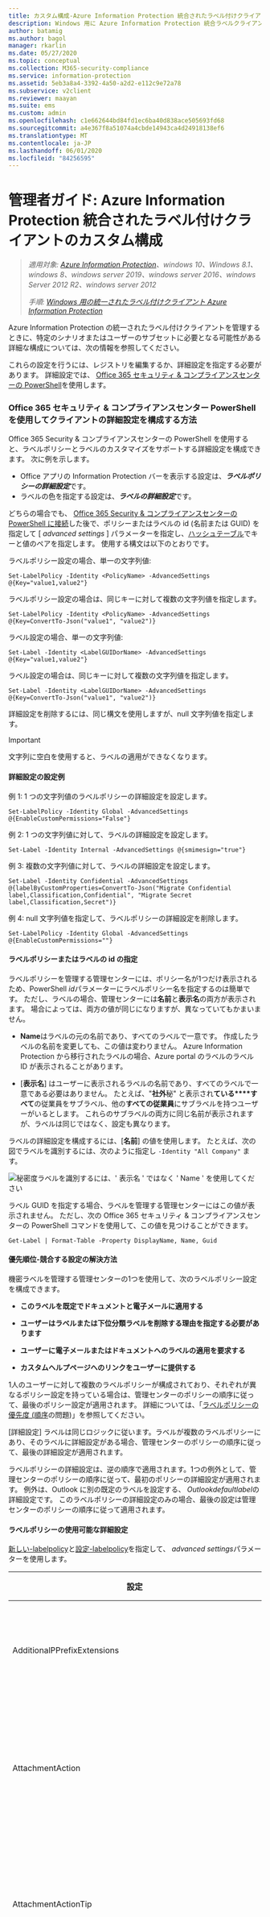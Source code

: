 ```yaml
---
title: カスタム構成-Azure Information Protection 統合されたラベル付けクライアント
description: Windows 用に Azure Information Protection 統合ラベルクライアントをカスタマイズする方法について説明します。
author: batamig
ms.author: bagol
manager: rkarlin
ms.date: 05/27/2020
ms.topic: conceptual
ms.collection: M365-security-compliance
ms.service: information-protection
ms.assetid: 5eb3a8a4-3392-4a50-a2d2-e112c9e72a78
ms.subservice: v2client
ms.reviewer: maayan
ms.suite: ems
ms.custom: admin
ms.openlocfilehash: c1e662644bd84fd1ec6ba40d838ace505693fd68
ms.sourcegitcommit: a4e367f8a51074a4cbde14943ca4d24918138ef6
ms.translationtype: MT
ms.contentlocale: ja-JP
ms.lasthandoff: 06/01/2020
ms.locfileid: "84256595"
---
```

# <a name="admin-guide-custom-configurations-for-the-azure-information-protection-unified-labeling-client"></a>管理者ガイド: Azure Information Protection 統合されたラベル付けクライアントのカスタム構成

>*適用対象: [Azure Information Protection](https://azure.microsoft.com/pricing/details/information-protection)、windows 10、Windows 8.1、windows 8、windows server 2019、windows server 2016、windows Server 2012 R2、windows server 2012*
>
> *手順: [Windows 用の統一されたラベル付けクライアント Azure Information Protection](../faqs.md#whats-the-difference-between-the-azure-information-protection-client-and-the-azure-information-protection-unified-labeling-client)*

Azure Information Protection の統一されたラベル付けクライアントを管理するときに、特定のシナリオまたはユーザーのサブセットに必要となる可能性がある詳細な構成については、次の情報を参照してください。

これらの設定を行うには、レジストリを編集するか、詳細設定を指定する必要があります。 詳細設定では、 [Office 365 セキュリティ & コンプライアンスセンターの PowerShell](https://docs.microsoft.com/powershell/exchange/office-365-scc/office-365-scc-powershell?view=exchange-ps)を使用します。

### <a name="how-to-configure-advanced-settings-for-the-client-by-using-office-365-security--compliance-center-powershell"></a>Office 365 セキュリティ & コンプライアンスセンター PowerShell を使用してクライアントの詳細設定を構成する方法

Office 365 Security & コンプライアンスセンターの PowerShell を使用すると、ラベルポリシーとラベルのカスタマイズをサポートする詳細設定を構成できます。 次に例を示します。

- Office アプリの Information Protection バーを表示する設定は、***ラベルポリシーの詳細設定***です。
- ラベルの色を指定する設定は、***ラベルの詳細設定***です。

どちらの場合でも、 [Office 365 Security & コンプライアンスセンターの PowerShell に接続](https://docs.microsoft.com/powershell/exchange/office-365-scc/connect-to-scc-powershell/connect-to-scc-powershell?view=exchange-ps)した後で、ポリシーまたはラベルの id (名前または GUID) を指定して [ *advanced settings* ] パラメーターを指定し、[ハッシュテーブル](https://docs.microsoft.com/powershell/module/microsoft.powershell.core/about/about_hash_tables)でキーと値のペアを指定します。 使用する構文は以下のとおりです。

ラベルポリシー設定の場合、単一の文字列値:

    Set-LabelPolicy -Identity <PolicyName> -AdvancedSettings @{Key="value1,value2"}

ラベルポリシー設定の場合は、同じキーに対して複数の文字列値を指定します。

    Set-LabelPolicy -Identity <PolicyName> -AdvancedSettings @{Key=ConvertTo-Json("value1", "value2")}

ラベル設定の場合、単一の文字列値:

    Set-Label -Identity <LabelGUIDorName> -AdvancedSettings @{Key="value1,value2"}

ラベル設定の場合は、同じキーに対して複数の文字列値を指定します。

    Set-Label -Identity <LabelGUIDorName> -AdvancedSettings @{Key=ConvertTo-Json("value1", "value2")}

詳細設定を削除するには、同じ構文を使用しますが、null 文字列値を指定します。

> [!IMPORTANT]
> 文字列に空白を使用すると、ラベルの適用ができなくなります。 

#### <a name="examples-for-setting-advanced-settings"></a>詳細設定の設定例

例 1: 1 つの文字列値のラベルポリシーの詳細設定を設定します。

    Set-LabelPolicy -Identity Global -AdvancedSettings @{EnableCustomPermissions="False"}

例 2: 1 つの文字列値に対して、ラベルの詳細設定を設定します。

    Set-Label -Identity Internal -AdvancedSettings @{smimesign="true"}

例 3: 複数の文字列値に対して、ラベルの詳細設定を設定します。

    Set-Label -Identity Confidential -AdvancedSettings @{labelByCustomProperties=ConvertTo-Json("Migrate Confidential label,Classification,Confidential", "Migrate Secret label,Classification,Secret")}

例 4: null 文字列値を指定して、ラベルポリシーの詳細設定を削除します。

    Set-LabelPolicy -Identity Global -AdvancedSettings @{EnableCustomPermissions=""}

#### <a name="specifying-the-identity-for-the-label-policy-or-label"></a>ラベルポリシーまたはラベルの id の指定

ラベルポリシーを管理する管理センターには、ポリシー名が1つだけ表示されるため、PowerShell *id*パラメーターにラベルポリシー名を指定するのは簡単です。 ただし、ラベルの場合、管理センターには**名前**と**表示名**の両方が表示されます。 場合によっては、両方の値が同じになりますが、異なっていてもかまいません。

- **Name**はラベルの元の名前であり、すべてのラベルで一意です。 作成したラベルの名前を変更しても、この値は変わりません。 Azure Information Protection から移行されたラベルの場合、Azure portal のラベルのラベル ID が表示されることがあります。

- [**表示名**] はユーザーに表示されるラベルの名前であり、すべてのラベルで一意である必要はありません。 たとえば、"**社外**秘" と表示され**ている****すべて**の従業員をサブラベル、他の**すべての従業員**にサブラベルを持つユーザーがいるとします。 これらのサブラベルの両方に同じ名前が表示されますが、ラベルは同じではなく、設定も異なります。

ラベルの詳細設定を構成するには、[**名前**] の値を使用します。 たとえば、次の図でラベルを識別するには、次のように指定し `-Identity "All Company"` ます。

![秘密度ラベルを識別するには、' 表示名 ' ではなく ' Name ' を使用してください](../media/labelname_scc.png)

ラベル GUID を指定する場合、ラベルを管理する管理センターにはこの値が表示されません。 ただし、次の Office 365 セキュリティ & コンプライアンスセンターの PowerShell コマンドを使用して、この値を見つけることができます。

    Get-Label | Format-Table -Property DisplayName, Name, Guid


#### <a name="order-of-precedence---how-conflicting-settings-are-resolved"></a>優先順位-競合する設定の解決方法

機密ラベルを管理する管理センターの1つを使用して、次のラベルポリシー設定を構成できます。

- **このラベルを既定でドキュメントと電子メールに適用する**

- **ユーザーはラベルまたは下位分類ラベルを削除する理由を指定する必要があります**

- **ユーザーに電子メールまたはドキュメントへのラベルの適用を要求する**

- **カスタムヘルプページへのリンクをユーザーに提供する**

1人のユーザーに対して複数のラベルポリシーが構成されており、それぞれが異なるポリシー設定を持っている場合は、管理センターのポリシーの順序に従って、最後のポリシー設定が適用されます。 詳細については、「[ラベルポリシーの優先度 (順序](https://docs.microsoft.com/microsoft-365/compliance/sensitivity-labels#label-policy-priority-order-matters)の問題)」を参照してください。

[詳細設定] ラベルは同じロジックに従います。ラベルが複数のラベルポリシーにあり、そのラベルに詳細設定がある場合、管理センターのポリシーの順序に従って、最後の詳細設定が適用されます。

ラベルポリシーの詳細設定は、逆の順序で適用されます。1つの例外として、管理センターのポリシーの順序に従って、最初のポリシーの詳細設定が適用されます。 例外は、Outlook に別の既定のラベルを設定する、 *Outlookdefaultlabel*の詳細設定です。 このラベルポリシーの詳細設定のみの場合、最後の設定は管理センターのポリシーの順序に従って適用されます。


#### <a name="available-advanced-settings-for-label-policies"></a>ラベルポリシーの使用可能な詳細設定

[新しい-labelpolicy](https://docs.microsoft.com/powershell/module/exchange/policy-and-compliance/new-labelpolicy?view=exchange-ps)と[設定-labelpolicy](https://docs.microsoft.com/powershell/module/exchange/policy-and-compliance/set-labelpolicy?view=exchange-ps)を指定して、 *advanced settings*パラメーターを使用します。

|設定|シナリオと手順|
|----------------|---------------|
|AdditionalPPrefixExtensions|[変更のサポート \<EXT> 。\<EXT>この詳細プロパティを使用して PFILE を P に](#additionalpprefixextensions)
|AttachmentAction|[添付ファイルのある電子メール メッセージの場合、その添付ファイルの最上位の分類と一致するラベルを適用します](#for-email-messages-with-attachments-apply-a-label-that-matches-the-highest-classification-of-those-attachments)
|AttachmentActionTip|[添付ファイルのある電子メール メッセージの場合、その添付ファイルの最上位の分類と一致するラベルを適用します](#for-email-messages-with-attachments-apply-a-label-that-matches-the-highest-classification-of-those-attachments) 
|DisableMandatoryInOutlook|[必須ラベルから Outlook メッセージを除外する](#exempt-outlook-messages-from-mandatory-labeling)
|EnableAudit|[Azure Information Protection analytics への監査データの送信を無効にする](#disable-sending-audit-data-to-azure-information-protection-analytics)|
|EnableContainerSupport|[PST、rar、7zip、および MSG ファイルからの保護の削除を有効にする](#enable-removal-of-protection-from-compressed-files)
|EnableCustomPermissions|[エクスプローラーでカスタムアクセス許可を無効にする](#disable-custom-permissions-in-file-explorer)|
|EnableCustomPermissionsForCustomProtectedFiles|[カスタム アクセス許可で保護されているファイルについて、ファイル エクスプローラーでカスタム アクセス許可を常にユーザーに表示する](#for-files-protected-with-custom-permissions-always-display-custom-permissions-to-users-in-file-explorer) |
|EnableLabelByMailHeader|[Secure Islands からのラベルの移行と、その他のラベル付けのソリューション](#migrate-labels-from-secure-islands-and-other-labeling-solutions)|
|EnableLabelBySharePointProperties|[Secure Islands からのラベルの移行と、その他のラベル付けのソリューション](#migrate-labels-from-secure-islands-and-other-labeling-solutions)
|HideBarByDefault デフォルト)|[Display the Information Protection bar in Office apps\(Office アプリの Information Protection バーを表示する\)](#display-the-information-protection-bar-in-office-apps)|
|LogMatchedContent|[情報の種類の一致を Azure Information Protection analytics に送信する](#send-information-type-matches-to-azure-information-protection-analytics)|
|OutlookBlockTrustedDomains|[Outlook で、送信される電子メールに対する警告、理由の入力、またはブロックのためのポップアップ メッセージを実装する](#implement-pop-up-messages-in-outlook-that-warn-justify-or-block-emails-being-sent)|
|OutlookBlockUntrustedCollaborationLabel|[Outlook で、送信される電子メールに対する警告、理由の入力、またはブロックのためのポップアップ メッセージを実装する](#implement-pop-up-messages-in-outlook-that-warn-justify-or-block-emails-being-sent)|
|OutlookDefaultLabel|[Outlook に別の既定ラベルを設定する](#set-a-different-default-label-for-outlook)|
|Outlookジャスト Ifytrusteddomains|[Outlook で、送信される電子メールに対する警告、理由の入力、またはブロックのためのポップアップ メッセージを実装する](#implement-pop-up-messages-in-outlook-that-warn-justify-or-block-emails-being-sent)|
|OutlookJustifyUntrustedCollaborationLabel|[Outlook で、送信される電子メールに対する警告、理由の入力、またはブロックのためのポップアップ メッセージを実装する](#implement-pop-up-messages-in-outlook-that-warn-justify-or-block-emails-being-sent)|
|OutlookRecommendationEnabled|[Outlook で推奨分類を有効にする](#enable-recommended-classification-in-outlook)|
|OutlookOverrideUnlabeledCollaborationExtensions|[Outlook で、送信される電子メールに対する警告、理由の入力、またはブロックのためのポップアップ メッセージを実装する](#implement-pop-up-messages-in-outlook-that-warn-justify-or-block-emails-being-sent)|
|OutlookUnlabeledCollaborationActionOverrideMailBodyBehavior|[Outlook で、送信される電子メールに対する警告、理由の入力、またはブロックのためのポップアップ メッセージを実装する](#implement-pop-up-messages-in-outlook-that-warn-justify-or-block-emails-being-sent)|
|OutlookWarnTrustedDomains|[Outlook で、送信される電子メールに対する警告、理由の入力、またはブロックのためのポップアップ メッセージを実装する](#implement-pop-up-messages-in-outlook-that-warn-justify-or-block-emails-being-sent)|
|OutlookWarnUntrustedCollaborationLabel|[Outlook で、送信される電子メールに対する警告、理由の入力、またはブロックのためのポップアップ メッセージを実装する](#implement-pop-up-messages-in-outlook-that-warn-justify-or-block-emails-being-sent)|
|PFileSupportedExtensions|[保護するファイルの種類を変更する](#change-which-file-types-to-protect)|
|PostponeMandatoryBeforeSave|[必須のラベル付けを使用するときにドキュメントの "後で" を削除する](#remove-not-now-for-documents-when-you-use-mandatory-labeling)|
|RemoveExternalContentMarkingInApp|[他のラベル付けソリューションからヘッダーとフッターを削除する](#remove-headers-and-footers-from-other-labeling-solutions)|
|ReportAnIssueLink|[ユーザー向けの "問題の報告" を追加する](#add-report-an-issue-for-users)|
|Runauditinformationタイプの検出|[ドキュメント内の検出された機密情報の Azure Information Protection analytics への送信を無効にする](#disable-sending-discovered-sensitive-information-in-documents-to-azure-information-protection-analytics)|
|RunPolicyInBackground|[バックグラウンドでの分類の継続的実行をオンにする](#turn-on-classification-to-run-continuously-in-the-background)
|ScannerConcurrencyLevel|[スキャナーで使用されるスレッドの数を制限する](#limit-the-number-of-threads-used-by-the-scanner)|
|Scantaskattributeattributeskip | [ファイル属性に応じてスキャン中にファイルをスキップまたは無視する](#skip-or-ignore-files-during-scans-depending-on-file-attributes-public-preview)
|UseCopyAndPreserveNTFSOwner | [ラベル付け中に NTFS 所有者を保持する](#preserve-ntfs-owners-during-labeling-public-preview)

"Global" という名前のラベルポリシーに対してラベルポリシー設定が有効であることを確認する PowerShell コマンドの例を次に示します。

    (Get-LabelPolicy -Identity Global).settings

#### <a name="available-advanced-settings-for-labels"></a>ラベルに使用できる詳細設定

[新しいラベル](https://docs.microsoft.com/powershell/module/exchange/policy-and-compliance/new-label?view=exchange-ps)と[セットラベル](https://docs.microsoft.com/powershell/module/exchange/policy-and-compliance/set-label?view=exchange-ps)を使用して、 *advanced settings*パラメーターを使用します。

|設定|シナリオと手順|
|----------------|---------------|
|color|[ラベルの色を指定します](#specify-a-color-for-the-label)|
|customPropertiesByLabel|[ラベルが適用されたときにカスタムプロパティを適用する](#apply-a-custom-property-when-a-label-is-applied)|
|DefaultSubLabelId|[親ラベルに既定のサブラベルを指定する](#specify-a-default-sublabel-for-a-parent-label) 
|labelByCustomProperties|[Secure Islands からのラベルの移行と、その他のラベル付けのソリューション](#migrate-labels-from-secure-islands-and-other-labeling-solutions)|
|SMimeEncrypt|[ラベルを構成して Outlook で S/MIME 保護を適用する](#configure-a-label-to-apply-smime-protection-in-outlook)|
|SMimeSign|[ラベルを構成して Outlook で S/MIME 保護を適用する](#configure-a-label-to-apply-smime-protection-in-outlook)|

"Public" という名前のラベルに対して有効なラベル設定を確認する PowerShell コマンドの例を次に示します。

    (Get-Label -Identity Public).settings

## <a name="display-the-information-protection-bar-in-office-apps"></a>Display the Information Protection bar in Office apps\(Office アプリの Information Protection バーを表示する\)

この構成では、Office 365 セキュリティ & コンプライアンスセンターの PowerShell を使用して構成する必要があるポリシーの[詳細設定](#how-to-configure-advanced-settings-for-the-client-by-using-office-365-security--compliance-center-powershell)を使用します。

既定では、ユーザーは、[**秘密度**] ボタンから [**バーの表示**] オプションを選択して、Office アプリの Information Protection バーを表示する必要があります。 **Hidebarbydefault デフォルト**キーを使用して、値を**False**に設定すると、ユーザーがバーまたはボタンからラベルを選択できるように、このバーが自動的に表示されます。 

選択したラベルポリシーについて、次の文字列を指定します。

- キー: **Hidebarbydefault デフォルト**

- 値: **False**

PowerShell コマンドの例: ラベルポリシーの名前は "Global" です。

    Set-LabelPolicy -Identity Global -AdvancedSettings @{HideBarByDefault="False"}

## <a name="exempt-outlook-messages-from-mandatory-labeling"></a>必須ラベルから Outlook メッセージを除外する

この構成では、Office 365 セキュリティ & コンプライアンスセンターの PowerShell を使用して構成する必要があるポリシーの[詳細設定](#how-to-configure-advanced-settings-for-the-client-by-using-office-365-security--compliance-center-powershell)を使用します。

既定では、すべてのドキュメントのラベルポリシー設定を有効にし、**電子メールにラベルを付ける必要**がある場合、保存されているすべてのドキュメントと送信された電子メールにラベルが適用されている必要があります。 次の詳細設定を構成すると、ポリシー設定は Office ドキュメントにのみ適用され、Outlook メッセージには適用されません。

選択したラベルポリシーについて、次の文字列を指定します。

- キー: **DisableMandatoryInOutlook**

- 値: **True**

PowerShell コマンドの例: ラベルポリシーの名前は "Global" です。

    Set-LabelPolicy -Identity Global -AdvancedSettings @{DisableMandatoryInOutlook="True"}

## <a name="enable-recommended-classification-in-outlook"></a>Outlook で推奨分類を有効にする

この構成では、Office 365 セキュリティ & コンプライアンスセンターの PowerShell を使用して構成する必要があるポリシーの[詳細設定](#how-to-configure-advanced-settings-for-the-client-by-using-office-365-security--compliance-center-powershell)を使用します。

推奨分類のラベルを設定すると、Word、Excel、PowerPoint では、推奨ラベルを受け入れるか、却下するように求められます。 また、このラベル推奨が Outlook でも表示されます。

選択したラベルポリシーについて、次の文字列を指定します。

- キー: **OutlookRecommendationEnabled**

- 値: **True**

PowerShell コマンドの例: ラベルポリシーの名前は "Global" です。

    Set-LabelPolicy -Identity Global -AdvancedSettings @{OutlookRecommendationEnabled="True"}

## <a name="enable-removal-of-protection-from-compressed-files"></a>圧縮ファイルからの保護の削除を有効にする

この構成では、Office 365 セキュリティ & コンプライアンスセンターの PowerShell を使用して構成する必要があるポリシーの[詳細設定](#how-to-configure-advanced-settings-for-the-client-by-using-office-365-security--compliance-center-powershell)を使用します。

この設定を構成すると、 [PowerShell](https://docs.microsoft.com/azure/information-protection/rms-client/clientv2-admin-guide-powershell)コマンドレット**set-aipfilelabel**が有効になり、PST、rar、7ZIP、および MSG ファイルからの保護の削除が可能になります。

- キー: **EnableContainerSupport**

- 値: **True**

ポリシーが有効になっている PowerShell コマンドの例:

    Set-LabelPolicy -Identity Global -AdvancedSettings @{EnableContainerSupport="True"}

## <a name="set-a-different-default-label-for-outlook"></a>Outlook に別の既定ラベルを設定します

この構成では、Office 365 セキュリティ & コンプライアンスセンターの PowerShell を使用して構成する必要があるポリシーの[詳細設定](#how-to-configure-advanced-settings-for-the-client-by-using-office-365-security--compliance-center-powershell)を使用します。

この設定を構成すると、Outlook では、[**既定でドキュメントと電子メールにこのラベルを適用する**] オプションのポリシー設定として構成されている既定のラベルが適用されません。 別の既定のラベルを適用できるか、ラベルがありません。

選択したラベルポリシーについて、次の文字列を指定します。

- キー: **OutlookDefaultLabel**

- 値: \<**label GUID**> または**None**

PowerShell コマンドの例: ラベルポリシーの名前は "Global" です。

    Set-LabelPolicy -Identity Global -AdvancedSettings @{OutlookDefaultLabel="None"}

## <a name="change-which-file-types-to-protect"></a>保護するファイルの種類を変更する

これらの構成では、Office 365 セキュリティ & コンプライアンスセンターの PowerShell を使用して構成する必要があるポリシーの[詳細設定](#how-to-configure-advanced-settings-for-the-client-by-using-office-365-security--compliance-center-powershell)を使用します。

既定では、Azure Information Protection の統一されたラベル付けクライアントは、すべてのファイルの種類を保護します。クライアントのスキャナーは、Office のファイルの種類と PDF ファイルのみを保護します。

次のいずれかを指定することで、選択したラベルポリシーのこの既定の動作を変更できます。

### <a name="pfilesupportedextension"></a>PFileSupportedExtension

- キー: **PFileSupportedExtensions**

- 数値**\<string value>** 

次の表を使用して、指定する文字列値を指定します。

| 文字列値| クライアント| スキャナー|
|-------------|-------|--------|
|\*|既定値: すべてのファイルの種類に保護を適用します。|すべてのファイルの種類に保護を適用する|
|\<null value>| Office ファイルの種類と PDF ファイルに保護を適用する| 既定値: Office ファイルの種類と PDF ファイルに保護を適用する|
|Convertto-html (".jpg", ".png")|Office のファイルの種類と PDF ファイルに加えて、指定したファイル名拡張子に保護を適用します。 | Office のファイルの種類と PDF ファイルに加えて、指定したファイル名拡張子に保護を適用します。

例 1: Office ファイルの種類と PDF ファイルのみを保護する統合クライアント用の PowerShell コマンド。ラベルポリシーには "Client" という名前が付けられています。

    Set-LabelPolicy -Identity Client -AdvancedSettings @{PFileSupportedExtensions=""}

例 2: すべてのファイルの種類を保護するためのスキャナーの PowerShell コマンド: ラベルポリシーに "Scanner" という名前を付けます。

    Set-LabelPolicy -Identity Scanner -AdvancedSettings @{PFileSupportedExtensions="*"}

例 3: スキャナーの PowerShell コマンドを使用して、Office ファイルと PDF ファイルに加え、.txt ファイルと .csv ファイルを保護します。ここで、ラベルポリシーには "Scanner" という名前を付けます。

    Set-LabelPolicy -Identity Scanner -AdvancedSettings @{PFileSupportedExtensions=ConvertTo-Json(".txt", ".csv")}

この設定では、保護するファイルの種類を変更できますが、既定の保護レベルをネイティブから汎用に変更することはできません。 たとえば、統一されたラベル付けクライアントを実行しているユーザーに対しては、既定の設定を変更して、Office ファイルと PDF ファイルのみをすべてのファイルの種類ではなく保護するようにすることができます。 ただし、これらのファイルの種類は、pfile ファイル名拡張子で汎用的に保護されるように変更することはできません。

### <a name="additionalpprefixextensions"></a>AdditionalPPrefixExtensions

統一されたラベル付けクライアントは、変更をサポート \<EXT> します。詳細プロパティの AdditionalPPrefixExtensions を使用して、PFILE を P にし \<EXT> ます。 **AdditionalPPrefixExtensions** この詳細プロパティは、右クリック、PowerShell、およびスキャナーでサポートされています。 すべてのアプリの動作は似ています。   

- キー: **AdditionalPPrefixExtensions**

- 数値**\<string value>** 

次の表を使用して、指定する文字列値を指定します。

| 文字列値| クライアントとスキャナー|
|-------------|---------------|
|\*|すべての PFile 拡張機能は P になります\<EXT>|
|\<null value>| 既定値は、既定の保護値のように動作します。|
|Convertto-html (".dwg", ".zip")|前の一覧に加えて、".dwg" と ".zip" は P になります。\<EXT>| 

例 1: 保護 ".dwg" が "pfile" になる既定の動作と同じように動作する PowerShell コマンド。

    Set-LabelPolicy -AdvancedSettings @{ AdditionalPPrefixExtensions =""}

例 2: ファイルが保護されている場合、すべての PFile 拡張機能を汎用保護 (PFile) からネイティブ保護 (. pdwg) に変更する PowerShell コマンド:

    Set-LabelPolicy -AdvancedSettings @{ AdditionalPPrefixExtensions ="*"}

例 3: このサービスを使用するときに ".dwg" を ". pdwg" に変更する PowerShell コマンドを次のように保護します。

    Set-LabelPolicy -AdvancedSettings @{ AdditionalPPrefixExtensions =ConvertTo-Json(".dwg")}

この設定では、次の拡張機能 (「」を使用します。 txt "、" .xml "、" .bmp "、" jfif "、" .jpg "、" .jpeg "、" jpe "、". .png "、" "、". jpe "、" .png "、" .tif "、" tiff "、" .gif ") は常に P になり \<EXT> ます。注目すべき除外とは、"ptxt" が "pfile" にならないことです。 
**AdditionalPPrefixExtensions**は、advanced プロパティ- [**Pfilesupportedexテンション**](#pfilesupportedextension)が有効になっている場合にのみ機能します。 

たとえば、次のコマンドが使用されているとします。

    Set-LabelPolicy -AdvancedSettings @{PFileSupportedExtensions=""}

PFile protection は使用できません。 **AdditionalPPrefixExtensions**の値は無視されます。 

## <a name="remove-not-now-for-documents-when-you-use-mandatory-labeling"></a>必須のラベル付けを使用するときにドキュメントの "後で" を削除する

この構成では、Office 365 セキュリティ & コンプライアンスセンターの PowerShell を使用して構成する必要があるポリシーの[詳細設定](#how-to-configure-advanced-settings-for-the-client-by-using-office-365-security--compliance-center-powershell)を使用します。

すべてのドキュメントにラベルポリシー設定を使用し、**電子メールにラベルを付ける必要が**ある場合、ユーザーは Office ドキュメントを最初に保存するときにラベルを選択し、電子メールを送信するように求められます。 ドキュメントの場合、ユーザーは **[後で]** を選択して一時的にメッセージを無視し、ラベルを選んで、ドキュメントに戻ることができます。 ただし、ラベルを付けないと、保したドキュメントを閉じることはできません。 

この設定を構成すると、**[後で]** オプションが削除され、ユーザーはドキュメントを初めて保存するときにラベルを選択する必要があります。

選択したラベルポリシーについて、次の文字列を指定します。

- キー: **PostponeMandatoryBeforeSave**

- 値: **False**

PowerShell コマンドの例: ラベルポリシーの名前は "Global" です。

    Set-LabelPolicy -Identity Global -AdvancedSettings @{PostponeMandatoryBeforeSave="False"}

## <a name="remove-headers-and-footers-from-other-labeling-solutions"></a>他のラベル付けソリューションからヘッダーとフッターを削除する

この構成では、Office 365 セキュリティ & コンプライアンスセンターの PowerShell を使用して構成する必要があるポリシーの[詳細設定](#how-to-configure-advanced-settings-for-the-client-by-using-office-365-security--compliance-center-powershell)を使用します。

他のラベル付けソリューションから分類を削除するには、次の2つの方法があります。 最初のメソッドは、図形名が詳細プロパティ**WordShapeNameToRemove**で定義されている名前と一致する word 文書から図形を削除します。2番目の方法では、 **Removeexternalcontentmarkinginapp**詳細プロパティで定義されている、word、Excel、および PowerPoint ドキュメントからテキストベースのヘッダーまたはフッターを削除または置換できます。 

### <a name="use-the-wordshapenametoremove-advanced-property"></a>WordShapeNameToRemove advanced プロパティを使用する

***WordShapeNameToRemove** advanced プロパティは、バージョン2.6.101.0 以降でサポートされています。*

この設定を使用すると、別のラベル付けソリューションによって視覚的なマーキングが適用されている場合に、Word 文書から図形ベースのラベルを削除または置換できます。 たとえば、図形には、新しいラベル名と独自の図形を使用するために、機密ラベルに移行した古いラベルの名前が含まれています。

この詳細プロパティを使用するには、Word 文書で図形名を検索し、図形の**WordShapeNameToRemove**詳細プロパティリストで定義する必要があります。 この詳細プロパティの図形の一覧で定義されている名前で始まる Word の図形は、サービスによって削除されます。

削除するすべての図形の名前を定義し、リソースを集中的に使用するプロセスであるすべての図形のテキストをチェックしないようにすることで、無視するテキストを含む図形を削除しないようにします。

この追加の詳細プロパティ設定で Word 図形を指定せず、 **Removeexternalcontentmarkinginapp**キー値に word が含まれている場合は、 **Externalcontentmarkingtorclean**値で指定したテキストのすべての図形がチェックされます。 

使用していて除外する図形の名前を検索するには、次のようにします。

1. Word で、**選択**ウィンドウを表示します。 [**ホーム**] タブ >**編集**グループ > 選択] ウィンドウの [オプション > 選択 **] ウィンドウ****を選択**します。

2. 削除対象としてマークするページ上の図形を選択します。 マークした図形の名前が**選択**ウィンドウで強調表示されるようになりました。

図形の名前を使用して、* * * * WordShapeNameToRemove * * * キーの文字列値を指定します。 

例: シェイプ名は**dc**です。 この名前の図形を削除するには、値 `dc` を指定します。

- キー: **WordShapeNameToRemove**

- 値: \<**Word shape name**> 

PowerShell コマンドの例: ラベルポリシーの名前は "Global" です。

    Set-LabelPolicy -Identity Global -AdvancedSettings @{WordShapeNameToRemove="dc"}

複数の単語図形を削除する場合は、削除する図形の数を指定します。


### <a name="use-the-removeexternalcontentmarkinginapp-advanced-property"></a>RemoveExternalContentMarkingInApp 詳細設定プロパティの使用
この設定を使用すると、別のラベル付けソリューションによって視覚的なマーキングが適用されている場合に、テキストベースのヘッダーまたはフッターをドキュメントから削除したり置き換えることができます。 たとえば、古いフッターには、新しいラベル名とその独自のフッターを使用するために、機密ラベルに移行した古いラベルの名前が含まれています。

統一されたラベル付けクライアントがポリシーでこの構成を取得すると、Office アプリでドキュメントを開いたときに古いヘッダーとフッターが削除されるか、またはドキュメントに機密ラベルが適用されます。

この構成は Outlook ではサポートされていません。そのため、この構成を Word、Excel、PowerPoint で使用すると、ユーザーのこれらのアプリのパフォーマンスに悪影響が生じる場合があります。 この構成ではアプリケーションごとの設定を定義することができます。たとえば、Word 文書のヘッダーとフッターのテキストは検索し、Excel のスプレッドシートや PowerPoint のプレゼンテーションのテキストは検索しないようにできます。

パターンマッチングはユーザーのパフォーマンスに影響するため、Office アプリケーションの種類 (**W**Ord、E**X**セル、 **P**owerpoint) は、検索する必要があるものだけに制限することをお勧めします。
選択したラベルポリシーについて、次の文字列を指定します。
- キー: **RemoveExternalContentMarkingInApp**

- 値: \<**Office application types WXP**> 

例 :

- Word 文書のみを検索するには、**W** を指定します。

- Word 文書と PowerPoint プレゼンテーションを検索するには、**WP** を指定します。

PowerShell コマンドの例: ラベルポリシーの名前は "Global" です。

    Set-LabelPolicy -Identity Global -AdvancedSettings @{RemoveExternalContentMarkingInApp="WX"}

この後、ヘッダーまたはフッターの内容と、その削除または置換方法を指定したりするために、少なくとも 1 つのより詳細なクライアント設定 **ExternalContentMarkingToRemove** が必要です。

### <a name="how-to-configure-externalcontentmarkingtoremove"></a>ExternalContentMarkingToRemove を構成する方法

**ExternalContentMarkingToRemove** キーに文字列値を指定するときには、正規表現を使用する 3 つのオプションがあります。

- ヘッダーまたはフッターのすべてを削除する部分一致。

    例: ヘッダーまたはフッターに文字列 **TEXT TO REMOVE** が含まれている場合。 これらのヘッダーまたはフッターを完全に削除したいとします。 値 `*TEXT*` を指定します。

- ヘッダーまたはフッターの特定の単語のみを削除する完全一致。

    例: ヘッダーまたはフッターに文字列 **TEXT TO REMOVE** が含まれている場合。 単語 **TEXT** のみを削除し、ヘッダーまたはフッター文字列は **TO REMOVE** として残したいとします。 値 `TEXT ` を指定します。

- ヘッダーまたはフッターのすべてを削除する完全一致。

    例: ヘッダーまたはフッターに文字列 **TEXT TO REMOVE** が含まれている場合。 正確にこの文字列が含まれているヘッダーまたはフッターを削除したいとします。 値 `^TEXT TO REMOVE$` を指定します。


指定した文字列のパターン マッチングでは大文字と小文字が区別されます。 文字列の最大長は255文字で、空白を含めることはできません。 

一部のドキュメントには非表示の文字やさまざまな種類のスペースやタブが含まれているため、語句や文に指定した文字列が検出されない可能性があります。 値には、できるだけ単独の特徴的な単語を指定し、運用環境に展開する前に結果をテストしてください。

同じラベルポリシーについて、次の文字列を指定します。

- キー: **ExternalContentMarkingToRemove**

- 値: \<**string to match, defined as regular expression**> 

PowerShell コマンドの例: ラベルポリシーの名前は "Global" です。

    Set-LabelPolicy -Identity Global -AdvancedSettings @{ExternalContentMarkingToRemove="*TEXT*"}

#### <a name="multiline-headers-or-footers"></a>複数行のヘッダーまたはフッター

ヘッダーまたはフッターのテキストが複数行にわたる場合は、行ごとにキーと値を作成します。 たとえば、2 行にわたる次のフッターがあるとします。

**ファイルは社外秘として分類**

**ラベルは手動で適用**

この複数行のフッターを削除するには、同じラベルポリシーに対して次の2つのエントリを作成します。

- キー: **ExternalContentMarkingToRemove**

- キー値 1: ** \* 社外秘***

- キー値 2: ** \* ラベルが適用され**ました* 

PowerShell コマンドの例: ラベルポリシーの名前は "Global" です。

    Set-LabelPolicy -Identity Global -AdvancedSettings @{ExternalContentMarkingToRemove="*Confidential*,*Label applied*"}


#### <a name="optimization-for-powerpoint"></a>PowerPoint 用の最適化

PowerPoint では、フッターが図形として実装されます。 指定したテキストのうち、ヘッダーまたはフッターでない図形が削除されるのを防ぐには、**PowerPointShapeNameToRemove** という名前の、追加のクライアントの詳細設定を使用します。 また、すべての図形のテキストのチェックはリソースを消費するプロセスであるため、この設定を使用して回避することをお勧めします。

この追加のクライアントの詳細設定を指定せず、PowerPoint が **RemoveExternalContentMarkingInApp** キーの値に含まれている場合、**ExternalContentMarkingToRemove** で指定したテキストがすべての図形でチェックされます。 

ヘッダーまたはフッターとして使用している図形の名前を検索するには:

1. PowerPoint の**選択**ウィンドウを表示し、**[書式]** タブ > **[配置]** グループ > **[選択ウィンドウ]** の順に選択します。

2. ヘッダーまたはフッターを含むスライド上の図形を選択します。 選択した図形の名前が、**選択**ウィンドウで強調表示されます。

図形の名前を使用して、**PowerPointShapeNameToRemove** キーの文字列値を指定します。 

例: 図形の名前は **fc** です。 この名前の図形を削除するには、値 `fc` を指定します。

- キー: **PowerPointShapeNameToRemove**

- 値: \<**PowerPoint shape name**> 

PowerShell コマンドの例: ラベルポリシーの名前は "Global" です。

    Set-LabelPolicy -Identity Global -AdvancedSettings @{PowerPointShapeNameToRemove="fc"}

複数の PowerPoint 図形を削除する場合は、削除する図形の数を指定します。

既定では、マスター スライドのヘッダーとフッターのみがチェックされます。 この検索の対象をすべてのスライドに広げるには、**RemoveExternalContentMarkingInAllSlides** という名前の、追加のクライアントの詳細設定を使用します。ただし、このプロセスはリソースをより多く消費します。

- キー: **RemoveExternalContentMarkingInAllSlides**

- 値: **True**

PowerShell コマンドの例: ラベルポリシーの名前は "Global" です。

    Set-LabelPolicy -Identity Global -AdvancedSettings @{RemoveExternalContentMarkingInAllSlides="True"}

## <a name="disable-custom-permissions-in-file-explorer"></a>エクスプローラーでカスタムアクセス許可を無効にする

この構成では、Office 365 セキュリティ & コンプライアンスセンターの PowerShell を使用して構成する必要があるポリシーの[詳細設定](#how-to-configure-advanced-settings-for-the-client-by-using-office-365-security--compliance-center-powershell)を使用します。

既定では、ユーザーはエクスプローラーで右クリックして [**分類と保護**] を選択すると、[**カスタムアクセス許可で保護**する] というオプションが表示されます。 このオプションを使用すると、ラベルの構成に含まれている可能性のある保護設定を上書きできる、独自の保護設定を設定できます。 ユーザーには、保護を削除するオプションも表示されます。 この設定を構成すると、ユーザーにはこれらのオプションが表示されません。

この詳細設定を構成するには、選択したラベルポリシーに対して次の文字列を入力します。

- キー: **EnableCustomPermissions**

- 値: **False**

PowerShell コマンドの例: ラベルポリシーの名前は "Global" です。

    Set-LabelPolicy -Identity Global -AdvancedSettings @{EnableCustomPermissions="False"}

## <a name="for-files-protected-with-custom-permissions-always-display-custom-permissions-to-users-in-file-explorer"></a>カスタム アクセス許可で保護されているファイルについて、ファイル エクスプローラーでカスタム アクセス許可を常にユーザーに表示する

この構成では、Office 365 セキュリティ & コンプライアンスセンターの PowerShell を使用して構成する必要があるポリシーの[詳細設定](#how-to-configure-advanced-settings-for-the-client-by-using-office-365-security--compliance-center-powershell)を使用します。

[エクスプローラーでカスタムアクセス許可を無効](#disable-custom-permissions-in-file-explorer)にするように [高度なクライアント] 設定を構成した場合、既定では、ユーザーは保護されたドキュメントで既に設定されているカスタムアクセス許可を表示または変更できません。

ただし、このシナリオでは、ユーザーがエクスプローラーを使用してファイルを右クリックして、保護されたドキュメントのカスタムアクセス許可を表示および変更できるように、さらに詳細なクライアント設定を指定することもできます。

この詳細設定を構成するには、選択したラベルポリシーに対して次の文字列を入力します。

- キー: **EnableCustomPermissionsForCustomProtectedFiles**

- 値: **True**

PowerShell コマンドの例:

    Set-LabelPolicy -Identity Global -AdvancedSettings @{EnableCustomPermissionsForCustomProtectedFiles="True"}


## <a name="for-email-messages-with-attachments-apply-a-label-that-matches-the-highest-classification-of-those-attachments"></a>添付ファイル付きの電子メール メッセージの場合、添付ファイルの最上位の分類に一致するラベルを適用します

この構成では、Office 365 セキュリティ & コンプライアンスセンターの PowerShell を使用して構成する必要があるポリシーの[詳細設定](#how-to-configure-advanced-settings-for-the-client-by-using-office-365-security--compliance-center-powershell)を使用します。

この設定は、ユーザーがラベル付きドキュメントを電子メールに添付するときに、電子メールメッセージ自体にラベルを付けない場合に使用します。 このシナリオでは、添付ファイルに適用される分類ラベルに基づいて、ラベルが自動的に選択されます。 最高の分類ラベルが選択されます。

添付ファイルは物理ファイルである必要があり、ファイルへのリンク (たとえば、Microsoft SharePoint または OneDrive 上のファイルへのリンク) を指定することはできません。

この設定を [**推奨**] に構成すると、ユーザーは、カスタマイズ可能なツールヒントを使用して、選択したラベルを電子メールメッセージに適用するように求められます。 ユーザーは、推奨設定を受け入れるか、通知を閉じます。 または、この設定を [**自動**] に構成できます。選択したラベルは自動的に適用されますが、ユーザーは電子メールを送信する前に、ラベルを削除したり、別のラベルを選択したりできます。

注: 最高の分類ラベルを持つ添付ファイルが、ユーザー定義のアクセス許可の設定で保護するように構成されている場合:

- ラベルのユーザー定義のアクセス許可に Outlook ([転送不可]) が含まれている場合、そのラベルが選択され、電子メールに [転送防止] が適用されません。
- ラベルのユーザー定義アクセス許可が Word、Excel、PowerPoint、およびエクスプローラー専用の場合、そのラベルは電子メールメッセージには適用されず、保護もされません。

この詳細設定を構成するには、選択したラベルポリシーに対して次の文字列を入力します。

- キー 1: **Attachmentaction**

- キー値 1:**推奨**または**自動**

- キー 2: **Attachmentactiontip**

- キー値 2: " \<customized tooltip> "

カスタマイズしたツールヒントでは、単一の言語のみがサポートされます。

PowerShell コマンドの例: ラベルポリシーの名前は "Global" です。

    Set-LabelPolicy -Identity Global -AdvancedSettings @{AttachmentAction="Automatic"}

## <a name="add-report-an-issue-for-users"></a>ユーザー向けの "問題の報告" を追加する

この構成では、Office 365 セキュリティ & コンプライアンスセンターの PowerShell を使用して構成する必要があるポリシーの[詳細設定](#how-to-configure-advanced-settings-for-the-client-by-using-office-365-security--compliance-center-powershell)を使用します。

次のクライアントの詳細設定を指定すると、ユーザーに、**[ヘルプとフィードバック]** クライアント ダイアログ ボックスから選択できる **[問題の報告]** オプションが表示されます。 リンクの HTTP 文字列を指定します。 たとえば、ユーザーが問題を報告するための、カスタマイズされた独自の Web ページや、ヘルプ デスクに送信される電子メール アドレスです。 

この詳細設定を構成するには、選択したラベルポリシーに対して次の文字列を入力します。

- キー: **ReportAnIssueLink**

- 数値**\<HTTP string>**

Web サイトの値の例: `https://support.contoso.com`

メール アドレスの値の例: `mailto:helpdesk@contoso.com`

PowerShell コマンドの例: ラベルポリシーの名前は "Global" です。

    Set-LabelPolicy -Identity Global -AdvancedSettings @{ReportAnIssueLink="mailto:helpdesk@contoso.com"}

## <a name="implement-pop-up-messages-in-outlook-that-warn-justify-or-block-emails-being-sent"></a>Outlook で、送信される電子メールに対する警告、理由の入力、またはブロックのためのポップアップ メッセージを実装する

この構成では、Office 365 セキュリティ & コンプライアンスセンターの PowerShell を使用して構成する必要があるポリシーの[詳細設定](#how-to-configure-advanced-settings-for-the-client-by-using-office-365-security--compliance-center-powershell)を使用します。

次のクライアント詳細設定を作成して構成すると、Outlook でユーザーに対してポップアップ メッセージが表示されます。これにより、次のどちらかのシナリオで、電子メールを送信する前に警告したり、電子メールの送信理由の入力を求めたり、電子メールの送信を妨げることができます。

- **電子メール、または電子メールの添付ファイルに特定のラベルが含まれる**:
    - 添付ファイルはあらゆる種類のファイルである可能性がある

- **電子メール、または電子メールの添付ファイルにラベルがない**:
    - 添付ファイルは Office ドキュメントまたは PDF ドキュメントである可能性がある

これらの条件が満たされると、ユーザーには、次のいずれかの操作を含むポップアップメッセージが表示されます。

- **警告**: ユーザーは、確認して送信するか、キャンセルすることができます。

- [**ジャスティファイ**]: ユーザーに対して理由 (定義済みオプションまたは自由形式) の入力を求められます。  その後、ユーザーは電子メールを送信またはキャンセルできます。 理由のテキストは、他のシステムで読み取ることができるように電子メールの X ヘッダーに書き込まれます。 たとえば、データ損失防止 (DLP) サービスです。

- **ブロック**: 条件が残っている間、ユーザーは電子メールを送信できません。 メッセージには、ユーザーが問題に対処できるように、電子メールをブロックする理由が含まれます。 たとえば、特定の受信者を削除する、電子メールにラベルを付けるなどです。 

ポップアップメッセージが特定のラベルに対して実行されている場合は、ドメイン名を使用して受信者の例外を構成できます。

> [!TIP]
> これらの設定を構成する方法のチュートリアルの例については、ビデオ[Azure Information Protection Outlook のポップアップ構成](https://azure.microsoft.com/resources/videos/how-to-configure-azure-information-protection-popup-for-outlook/)を参照してください。

### <a name="to-implement-the-warn-justify-or-block-pop-up-messages-for-specific-labels"></a>特定のラベルに対する警告、理由の入力、またはブロックのためのポップアップ メッセージを実装するには:

選択したポリシーについて、次のキーを使用して次の詳細設定を1つ以上作成します。 値には、1つまたは複数のラベルを Guid で指定し、それぞれをコンマで区切って指定します。

複数のラベル Guid の値の例 (コンマ区切り文字列):`dcf781ba-727f-4860-b3c1-73479e31912b,1ace2cc3-14bc-4142-9125-bf946a70542c,3e9df74d-3168-48af-8b11-037e3021813f`


- 警告メッセージ: 
    
    - キー: **OutlookWarnUntrustedCollaborationLabel**
    
    - 値: \<**label GUIDs, comma-separated**>

- 理由の入力メッセージ: 
    
    - キー: **OutlookJustifyUntrustedCollaborationLabel**
    
    - 値: \<**label GUIDs, comma-separated**>

- ブロック メッセージ: 
    
    - キー: **OutlookBlockUntrustedCollaborationLabel**
    
    - 値: \<**label GUIDs, comma-separated**>


PowerShell コマンドの例: ラベルポリシーの名前は "Global" です。

    Set-LabelPolicy -Identity Global -AdvancedSettings @{OutlookWarnUntrustedCollaborationLabel="8faca7b8-8d20-48a3-8ea2-0f96310a848e,b6d21387-5d34-4dc8-90ae-049453cec5cf,bb48a6cb-44a8-49c3-9102-2d2b017dcead,74591a94-1e0e-4b5d-b947-62b70fc0f53a,6c375a97-2b9b-4ccd-9c5b-e24e4fd67f73"}

    Set-LabelPolicy -Identity Global -AdvancedSettings @{OutlookJustifyUntrustedCollaborationLabel="dc284177-b2ac-4c96-8d78-e3e1e960318f,d8bb73c3-399d-41c2-a08a-6f0642766e31,750e87d4-0e91-4367-be44-c9c24c9103b4,32133e19-ccbd-4ff1-9254-3a6464bf89fd,74348570-5f32-4df9-8a6b-e6259b74085b,3e8d34df-e004-45b5-ae3d-efdc4731df24"}

    Set-LabelPolicy -Identity Global -AdvancedSettings @{OutlookBlockUntrustedCollaborationLabel="0eb351a6-0c2d-4c1d-a5f6-caa80c9bdeec,40e82af6-5dad-45ea-9c6a-6fe6d4f1626b"}

#### <a name="to-exempt-domain-names-for-pop-up-messages-configured-for-specific-labels"></a>特定のラベル用に構成されたポップアップメッセージのドメイン名を除外するには

これらのポップアップメッセージで指定したラベルについては、特定のドメイン名を除外して、そのドメイン名が電子メールアドレスに含まれている受信者のメッセージがユーザーに表示されないようにすることができます。 この場合、電子メールは中断なく送信されます。 複数のドメインを指定するには、ドメインをコンマで区切って 1 つの文字列として追加します。

一般的な構成では、組織の外部の受信者、または組織の承認済みのパートナーではない受信者についてのみ、ポップアップ メッセージが表示されます。 この場合は、お客様の組織およびパートナーによって使用されるすべての電子メール ドメインを指定します。

同じラベルポリシーについて、次の高度なクライアント設定を作成し、値として1つ以上のドメインをコンマで区切って指定します。

コンマ区切り文字列としての複数のドメインの値の例: `contoso.com,fabrikam.com,litware.com`

- 警告メッセージ: 
    
    - キー: **OutlookWarnTrustedDomains**
    
    - 数値**\<**domain names, comma separated**>**

- 理由の入力メッセージ: 
    
    - キー: **Outlookジャスト Ifytrusteddomains**
    
    - 数値**\<**domain names, comma separated**>**

- ブロック メッセージ: 
    
    - キー: **Outlookblocktrusteddomains**
    
    - 数値**\<**domain names, comma separated**>**

たとえば、[**社外秘 \ すべての従業員**] ラベルに対して**OutlookBlockUntrustedCollaborationLabel**アドバンストクライアント設定を指定したとします。 ここで、 **Outlookジャスト Ifytrusteddomains**と**contoso.com**の追加のアドバンストクライアント設定を指定します。 その結果、ユーザーは、" john@sales.contoso.com **社外秘 \ すべての従業員**" というラベルが付いたときに電子メールをに送信できますが、Gmail アカウントに同じラベルの電子メールを送信することは禁止されます。

PowerShell コマンドの例: ラベルポリシーの名前は "Global" です。

    Set-LabelPolicy -Identity Global -AdvancedSettings @{OutlookBlockTrustedDomains="gmail.com"}

    Set-LabelPolicy -Identity Global -AdvancedSettings @{OutlookJustifyTrustedDomains="contoso.com,fabrikam.com,litware.com"}

### <a name="to-implement-the-warn-justify-or-block-pop-up-messages-for-emails-or-attachments-that-dont-have-a-label"></a>ラベルのない電子メールまたは添付ファイルに対する警告、理由の入力、またはブロックのためのポップアップ メッセージを実装するには:

同じラベルポリシーについて、次のいずれかの値を使用して次のアドバンストクライアント設定を作成します。

- 警告メッセージ: 
    
    - キー: **OutlookUnlabeledCollaborationAction**
    
    - 値: **Warn**

- 理由の入力メッセージ: 
    
    - キー: **OutlookUnlabeledCollaborationAction**
    
    - 値:**均等**配置

- ブロック メッセージ: 
    
    - キー: **OutlookUnlabeledCollaborationAction**
    
    - 値:**ブロック**

- これらのメッセージをオフにする: 
    
    - キー: **OutlookUnlabeledCollaborationAction**
    
    - 値:**オフ**


PowerShell コマンドの例: ラベルポリシーの名前は "Global" です。

    Set-LabelPolicy -Identity Global -AdvancedSettings @{OutlookUnlabeledCollaborationAction="Warn"}


#### <a name="to-define-specific-file-name-extensions-for-the-warn-justify-or-block-pop-up-messages-for-email-attachments-that-dont-have-a-label"></a>ラベルのない電子メールの添付ファイルのポップアップメッセージに対して、警告、配置、またはブロックを行うための特定のファイル名拡張子を定義するには

既定では、すべての Office ドキュメントおよび PDF ドキュメントに対して、ポップアップメッセージの警告、位置揃え、またはブロックが適用されます。 この一覧を調整するには、[警告]、[メッセージを表示する]、または [ブロックするメッセージ] に、追加の詳細設定とファイル名拡張子のコンマ区切りの一覧を表示するファイル名拡張子を指定します。

コンマ区切りの文字列として定義する複数のファイル名拡張子の値の例を次に示します。`.XLSX,.XLSM,.XLS,.XLTX,.XLTM,.DOCX,.DOCM,.DOC,.DOCX,.DOCM,.PPTX,.PPTM,.PPT,.PPTX,.PPTM`

この例では、ラベル付けされていない PDF ドキュメントは、ポップアップメッセージの警告、配置、またはブロックにはなりません。

同じラベルポリシーについて、次の文字列を入力します。 


- キー: **OutlookOverrideUnlabeledCollaborationExtensions**

- 数値**\<**file name extensions to display messages, comma separated**>**


PowerShell コマンドの例: ラベルポリシーの名前は "Global" です。

    Set-LabelPolicy -Identity Global -AdvancedSettings @{OutlookOverrideUnlabeledCollaborationExtensions=".PPTX,.PPTM,.PPT,.PPTX,.PPTM"}

#### <a name="to-specify-a-different-action-for-email-messages-without-attachments"></a>添付ファイルのない電子メールメッセージに対して別のアクションを指定するには

既定では、ポップアップメッセージを表示するために OutlookUnlabeledCollaborationAction に指定する値は、ラベルのない電子メールまたは添付ファイルに適用されます。 添付ファイルのない電子メールメッセージに対して、別の詳細設定を指定することで、この構成を調整できます。

次のいずれかの値を使用して、次のクライアント詳細設定を作成します。

- 警告メッセージ: 
    
    - キー: **OutlookUnlabeledCollaborationActionOverrideMailBodyBehavior**
    
    - 値: **Warn**

- 理由の入力メッセージ: 
    
    - キー: **OutlookUnlabeledCollaborationActionOverrideMailBodyBehavior**
    
    - 値:**均等**配置

- ブロック メッセージ: 
    
    - キー: **OutlookUnlabeledCollaborationActionOverrideMailBodyBehavior**
    
    - 値:**ブロック**

- これらのメッセージをオフにする: 
    
    - キー: **OutlookUnlabeledCollaborationActionOverrideMailBodyBehavior**
    
    - 値:**オフ**

このクライアント設定を指定しない場合は、OutlookUnlabeledCollaborationAction に指定した値が、添付ファイルのない電子メールメッセージと、添付ファイルを含むラベルなしの電子メールメッセージに使用されます。

PowerShell コマンドの例: ラベルポリシーの名前は "Global" です。

    Set-LabelPolicy -Identity Global -AdvancedSettings @{OutlookUnlabeledCollaborationActionOverrideMailBodyBehavior="Warn"}

## <a name="disable-sending-audit-data-to-azure-information-protection-analytics"></a>Azure Information Protection analytics への監査データの送信を無効にする

この構成では、Office 365 セキュリティ & コンプライアンスセンターの PowerShell を使用して構成する必要があるポリシーの[詳細設定](#how-to-configure-advanced-settings-for-the-client-by-using-office-365-security--compliance-center-powershell)を使用します。

Azure Information Protection 統合されたラベル付けクライアントは、中央レポートをサポートします。既定では、は監査データを[Azure Information Protection analytics](../reports-aip.md)に送信します。 送信および保存される情報の詳細については、中央レポートのドキュメントの「[収集して Microsoft に送信する](../reports-aip.md#information-collected-and-sent-to-microsoft)情報」セクションを参照してください。

この動作を変更して、この情報が統合ラベルクライアントによって送信されないようにするには、選択したラベルポリシーに対して次の文字列を入力します。

- キー: **Enableaudit**

- 値: **False**

PowerShell コマンドの例: ラベルポリシーの名前は "Global" です。

    Set-LabelPolicy -Identity Global -AdvancedSettings @{EnableAudit="False"}


## <a name="disable-sending-discovered-sensitive-information-in-documents-to-azure-information-protection-analytics"></a>ドキュメント内の検出された機密情報の Azure Information Protection analytics への送信を無効にする

この構成では、Office 365 セキュリティ & コンプライアンスセンターの PowerShell を使用して構成する必要があるポリシーの[詳細設定](#how-to-configure-advanced-settings-for-the-client-by-using-office-365-security--compliance-center-powershell)を使用します。

Azure Information Protection 統合されたラベル付けクライアントが Office アプリで使用されると、ドキュメントが最初に保存されたときに、その情報を検索します。 [Enableaudit](#disable-sending-audit-data-to-azure-information-protection-analytics)詳細設定を**False**に設定していない場合、定義済みのカスタムの機密情報の種類がすべて[Azure Information Protection analytics](../reports-aip.md)に送信されます。

この動作を変更して、統一されたラベル付けクライアントによって検出された機密情報の種類が送信されないようにするには、選択したラベルポリシーに対して次の文字列を入力します。

- キー: **Runauditinformationタイプ検出**

- 値: **False**

この高度なクライアント設定を設定した場合でも、クライアントから監査情報を送信できますが、ユーザーがラベル付きコンテンツにアクセスした場合、情報はレポートに限定されます。

次に例を示します。

- この設定を使用すると、**社外秘 \ Sales**というラベルが付けられたユーザーによってアクセスされたことを確認できます。

- この設定を行わないと、".docx" に6個のクレジットカード番号が含まれていることがわかります。
    
    - [詳細な分析のためのコンテンツ一致](../reports-aip.md#content-matches-for-deeper-analysis)も有効にすると、これらのクレジット カードの番号も追加で確認できます。

PowerShell コマンドの例: ラベルポリシーの名前は "Global" です。

    Set-LabelPolicy -Identity Global -AdvancedSettings @{RunAuditInformationTypesDiscovery="False"}

## <a name="send-information-type-matches-to-azure-information-protection-analytics"></a>情報の種類の一致を Azure Information Protection analytics に送信する
 
この構成では、Office 365 セキュリティ & コンプライアンスセンターの PowerShell を使用して構成する必要があるポリシーの[詳細設定](#how-to-configure-advanced-settings-for-the-client-by-using-office-365-security--compliance-center-powershell)を使用します。

既定では、統一されたラベル付けクライアントは、機密情報の種類のコンテンツの一致を[Azure Information Protection analytics](../reports-aip.md)に送信しません。 送信できるこの追加情報の詳細については、中央レポートのドキュメントの「詳細な[分析のためのコンテンツの一致](../reports-aip.md#content-matches-for-deeper-analysis)」を参照してください。

機密情報の種類が送信されたときにコンテンツの一致を送信するには、ラベルポリシーで次のアドバンストクライアント設定を作成します。 

- キー: **Logmatchedcontent**

- 値: **True**

PowerShell コマンドの例: ラベルポリシーの名前は "Global" です。

    Set-LabelPolicy -Identity Global -AdvancedSettings @{LogMatchedContent="True"}

## <a name="limit-cpu-consumption"></a>CPU 消費量の制限

スキャナーバージョン 2.7. x. x から、CPU の使用量を制限することをお勧めします。この場合 **、cpu の詳細設定**方法として、次の**スキャン**を行います。 

> [!IMPORTANT]
> 次のスレッド制限ポリシーが使用されている場合、 **Scanare maxcpu**および**Scanare mincpu**の詳細設定は無視されます。 **スキャン**を使用して cpu 消費を制限し、cpu の詳細設定を**スキャン**するには、スレッドの数を制限するポリシーの使用を取り消します。 

この構成では、Office 365 セキュリティ & コンプライアンスセンターの PowerShell を使用して構成する必要があるポリシーの[詳細設定](#how-to-configure-advanced-settings-for-the-client-by-using-office-365-security--compliance-center-powershell)を使用します。

スキャナーコンピューターの CPU 使用量を制限するために、 **Scanmachines maxcpu**と**Scanmachines mincpu**の2つの詳細設定を作成することにより、管理が容易になります。 

既定では、 **Scanで maxcpu**は100に設定されています。つまり、cpu の最大消費量に制限はありません。 この場合、スキャナープロセスは、使用可能なすべての CPU 時間を使用してスキャンレートを最大化しようとします。

**Scan@ Maxcpu**を100未満に設定すると、スキャナーは過去30分間の cpu 使用量を監視し、最大 cpu が設定した制限を超えた場合は、新しいファイルに割り当てられたスレッドの数を減らし始めます。 スレッド数の制限は、CPU 消費量が、 **scanで**設定されている値よりも大きい場合に限り、続行します。

Scanに**cpu**がチェックされるのは、 **scan@ cpu**が100と等しくない場合のみです。 **Scanに cpu**を設定することはできません、 **scanている cpu**の数。 Scanの**cpu**を少なくとも15点以上に設定する**ことをお**勧めします。   

この設定の既定値は50です。つまり、過去30分間の CPU 使用量がこの値を下回ると、スキャナーは新しいスレッドを追加して、より多くのファイルを同時にスキャンするようにします。これにより、CPU 使用量がスキャンに**よって設定**されたレベルに達します。 

## <a name="limit-the-number-of-threads-used-by-the-scanner"></a>スキャナーで使用されるスレッドの数を制限する

> [!IMPORTANT]
> 次のスレッド制限ポリシーが使用されている場合、 **Scanare maxcpu**および**Scanare mincpu**の詳細設定は無視されます。 **スキャン**を使用して cpu 消費を制限し、cpu の詳細設定を**スキャン**するには、スレッドの数を制限するポリシーの使用を取り消します。 

この構成では、Office 365 セキュリティ & コンプライアンスセンターの PowerShell を使用して構成する必要があるポリシーの[詳細設定](#how-to-configure-advanced-settings-for-the-client-by-using-office-365-security--compliance-center-powershell)を使用します。

既定では、スキャナー サービスを実行しているコンピューター上の利用可能なプロセッサ リソースのすべてがスキャナーによって使われます。 このサービスのスキャン中に CPU 使用量を制限する必要がある場合は、ラベルポリシーで次の詳細設定を作成します。 

値には、スキャナーが並列で実行できる同時スレッドの数を指定します。 スキャナーでは、それがスキャンするファイルごとに個別のスレッドが使われます。このため、この調整構成によって並列でスキャンできるファイルの数も定義されます。 

最初にテスト用の値を構成するときは、コアごとに 2 を指定してから、その結果を監視することをお勧めします。 たとえば、4 コアのコンピューター上でスキャナーを実行する場合、最初は値を 8 に設定します。 必要な場合は、スキャナー コンピューターとスキャン速度に対してご自身が要求する結果のパフォーマンスに応じて、その数を増減させます。 

- キー: **ScannerConcurrencyLevel**

- 数値**\<number of concurrent threads>**

PowerShell コマンドの例: ラベルポリシーの名前は "Scanner" です。

    Set-LabelPolicy -Identity Scanner -AdvancedSettings @{ScannerConcurrencyLevel="8"}


## <a name="migrate-labels-from-secure-islands-and-other-labeling-solutions"></a>Secure Islands からのラベルの移行と、その他のラベル付けのソリューション

この構成では、Office 365 セキュリティ & コンプライアンスセンターの PowerShell を使用して構成する必要がある、ラベルの[詳細設定](#how-to-configure-advanced-settings-for-the-client-by-using-office-365-security--compliance-center-powershell)を使用します。

この構成は、ファイル名拡張子が ppdf の保護された PDF ファイルと互換性がありません。 これらのファイルは、エクスプローラーまたは PowerShell を使用してクライアントで開くことはできません。

保護された島々でラベル付けされている Office ドキュメントの場合、定義したマッピングを使用して、これらのドキュメントのラベルを機密ラベルにすることができます。 また、この方法を使用して、他のソリューションからのラベルを、そのラベルが Office ドキュメントにある場合は再利用することができます。 

この構成オプションの結果として、次のように、Azure Information Protection 統合ラベル付けクライアントによって新しい感度ラベルが適用されます。

- Office ドキュメントの場合: デスクトップアプリでドキュメントを開くと、新しい秘密度ラベルが設定済みとして表示され、ドキュメントの保存時に適用されます。

- PowerShell の場合: [set-aipfilelabel](/powershell/module/azureinformationprotection/set-aipfilelabel)と[AIPFileClassificiation](/powershell/module/azureinformationprotection/set-aipfileclassification)で新しい秘密度ラベルを適用できます。

- エクスプローラーの場合: [Azure Information Protection] ダイアログボックスで、新しい秘密度ラベルが表示されますが、設定されていません。

この構成では、古いラベルにマップする各機密ラベルに対して、 **labelByCustomProperties**という名前の高度な設定を指定する必要があります。 次に、各エントリに対して、次の構文を使用して値を設定します。

`[migration rule name],[Secure Islands custom property name],[Secure Islands metadata Regex value]`

任意の移行規則名を指定します。 前のラベル付けソリューションからの1つ以上のラベルを機密ラベルにマップする方法を特定するのに役立つわかりやすい名前を使用します。

この設定では、ドキュメントから元のラベルが削除されたり、元のラベルが適用された可能性がある視覚的マーキングが削除されたりすることはありません。 ヘッダーとフッターを削除するには、前のセクション「[他のラベル付けソリューションからヘッダーとフッターを削除](#remove-headers-and-footers-from-other-labeling-solutions)する」を参照してください。

#### <a name="example-1-one-to-one-mapping-of-the-same-label-name"></a>例1: 同じラベル名の 1 対 1 のマッピング

要件: "社外秘" というセキュリティ保護された島ラベルを持つドキュメントは、Azure Information Protection によって "社外秘" というラベルが付けられます。

この例では:

- Secure Islands のラベルは、**Confidential** という名前が付けられ、**Classification** という名前のカスタム プロパティに保存されます。

詳細設定:

- キー: **labelByCustomProperties**

- 値:**セキュリティ保護された諸島ラベルは社外秘、分類、社外秘**

たとえば、"Confidential" というラベルが付いた PowerShell コマンドの例を次に示します。

    Set-Label -Identity Confidential -AdvancedSettings @{labelByCustomProperties="Secure Islands label is Confidential,Classification,Confidential"}

#### <a name="example-2-one-to-one-mapping-for-a-different-label-name"></a>例 2: 異なるラベル名の 1 対 1 のマッピング

要件: セキュリティで保護されたアイランドによって "機微な" というラベルが付けられたドキュメントは、Azure Information Protection によって "機密性の高い" というラベルに再設定する

この例では:

- Secure Islands のラベルは **Sensitive** という名前が付けられ、**Classification** という名前のカスタム プロパティに保存されます。

詳細設定:

- キー: **labelByCustomProperties**

- 値:**セキュリティ保護された諸島ラベルは機密、分類、機密**

PowerShell コマンドの例。ラベルの名前は「非常に機密性の高い」です。

    Set-Label -Identity "Highly Confidential" -AdvancedSettings @{labelByCustomProperties="Secure Islands label is Sensitive,Classification,Sensitive"}

#### <a name="example-3-many-to-one-mapping-of-label-names"></a>例 3: ラベル名の多対一のマッピング

要件: "Internal" という語を含む2つのセキュリティ保護された島々ラベルがあり、これらのセキュリティ保護された島々ラベルのいずれかを持つドキュメントを、Azure Information Protection の統合ラベル付けクライアントによって "全般" というラベルに書き換えます。

この例では:

- Secure Islands のラベルには、**Internal** という単語が含まれ、**Classification** という名前のカスタム プロパティに保存されます。

クライアントの詳細設定:

- キー: **labelByCustomProperties**

- 値:**セキュリティ保護された諸島ラベルには、内部、分類、およびが含まれます。 \*内部。 \* **

たとえば、"General" というラベルが付いた PowerShell コマンドの例を次に示します。

    Set-Label -Identity General -AdvancedSettings @{labelByCustomProperties="Secure Islands label contains Internal,Classification,.*Internal.*"}

#### <a name="example-4-multiple-rules-for-the-same-label"></a>例 4: 同じラベルに対して複数のルールを使用する

同じラベルに対して複数のルールが必要な場合は、同じキーに対して複数の文字列値を定義します。 

この例では、"Confidential" と "Secret" という名前のセキュリティで保護された諸島ラベルが "**分類**" という名前のカスタムプロパティに格納されていて、Azure Information Protection 統合ラベル付けクライアントに "confidential" という名前の秘密度ラベルを適用します。

    Set-Label -Identity Confidential -AdvancedSettings @{labelByCustomProperties=ConvertTo-Json("Migrate Confidential label,Classification,Confidential", "Migrate Secret label,Classification,Secret")}

### <a name="extend-your-label-migration-rules-to-emails"></a>ラベルの移行ルールを電子メールに拡張する

追加のラベルポリシーの詳細設定を指定することにより、Office ドキュメントに加えて、Outlook 電子メールで labelByCustomProperties の詳細設定を使用できます。 ただし、この設定は Outlook のパフォーマンスには既知の悪影響を与えます。そのため、この追加設定は、ビジネス要件が強い場合にのみ構成し、他のラベル付けソリューションからの移行を完了したときには null 文字列値に設定するようにしてください。

この詳細設定を構成するには、選択したラベルポリシーに対して次の文字列を入力します。

- キー: **EnableLabelByMailHeader**

- 値: **True**

PowerShell コマンドの例: ラベルポリシーの名前は "Global" です。

    Set-LabelPolicy -Identity Global -AdvancedSettings @{EnableLabelByMailHeader="True"}

### <a name="extend-your-label-migration-rules-to-sharepoint-properties"></a>ラベルの移行ルールを SharePoint プロパティに拡張する

ユーザーに列として公開される SharePoint プロパティで labelByCustomProperties の詳細設定を使用できます。

この設定は、Word、Excel、PowerPoint を使用する場合にサポートされます。

この詳細設定を構成するには、選択したラベルポリシーに対して次の文字列を入力します。

- キー: **EnableLabelBySharePointProperties**

- 値: **True**

PowerShell コマンドの例: ラベルポリシーの名前は "Global" です。

    Set-LabelPolicy -Identity Global -AdvancedSettings @{EnableLabelBySharePointProperties="True"}

## <a name="apply-a-custom-property-when-a-label-is-applied"></a>ラベルが適用されたときにカスタムプロパティを適用する

この構成では、Office 365 セキュリティ & コンプライアンスセンターの PowerShell を使用して構成する必要がある、ラベルの[詳細設定](#how-to-configure-advanced-settings-for-the-client-by-using-office-365-security--compliance-center-powershell)を使用します。

機密ラベルによって適用されるメタデータに加えて、1つまたは複数のカスタムプロパティをドキュメントまたは電子メールメッセージに適用する場合は、いくつかのシナリオが考えられます。

次に例を示します。

- セキュリティで保護された島など、[別のラベル付けソリューションから移行](#migrate-labels-from-secure-islands-and-other-labeling-solutions)しています。 移行中の相互運用性を確保するために、機密ラベルを使用して、他のラベル付けソリューションで使用されるカスタムプロパティを適用することもできます。

- コンテンツ管理システム (SharePoint や別のベンダーのドキュメント管理ソリューションなど) の場合は、ラベルの値が異なる一貫したカスタムプロパティ名と、ラベル GUID ではなくユーザーフレンドリ名を使用します。

Azure Information Protection 統合ラベル付けクライアントを使用してユーザーにラベルを付ける Office ドキュメントおよび Outlook 電子メールの場合は、定義した1つまたは複数のカスタムプロパティを追加できます。 また、この方法を使用すると、統合されたラベル付けクライアントに対して、このカスタムプロパティを他のソリューションからラベルとして表示することもできます。

この構成オプションの結果として、次のように、Azure Information Protection 統合ラベル付けクライアントによって追加のカスタムプロパティが適用されます。

- Office ドキュメントの場合: デスクトップアプリでドキュメントにラベルが付けられている場合、ドキュメントの保存時に追加のカスタムプロパティが適用されます。

- Outlook 電子メールの場合: 電子メールメッセージが Outlook でラベル付けされている場合、電子メールが送信されるときに、追加のプロパティが x ヘッダーに適用されます。

- PowerShell の場合: [set-aipfilelabel](/powershell/module/azureinformationprotection/set-aipfilelabel)と[AIPFileClassificiation](/powershell/module/azureinformationprotection/set-aipfileclassification)は、ドキュメントにラベルを付けて保存するときに、追加のカスタムプロパティを適用します。 [-AIPFileStatus](/powershell/module/azureinformationprotection/get-aipfilestatus)は、秘密度ラベルが適用されていない場合に、マップされたラベルとしてカスタムプロパティを表示します。

- エクスプローラーの場合: ユーザーがファイルを右クリックしてラベルを適用すると、カスタムプロパティが適用されます。

この構成では、追加のカスタムプロパティを適用する各機密ラベルに対して、 **Custompropertiesbylabel**という名前の詳細設定を指定する必要があります。 次に、各エントリに対して、次の構文を使用して値を設定します。

`[custom property name],[custom property value]`

> [!IMPORTANT]
> 文字列に空白を使用すると、ラベルの適用ができなくなります。

#### <a name="example-1-add-a-single-custom-property-for-a-label"></a>例 1: ラベルに対して1つのカスタムプロパティを追加する

要件: Azure Information Protection の統一されたラベル付けクライアントによって "Confidential" というラベルが付けられているドキュメントには、"Secret" という値を持つ "分類" という名前の追加のカスタムプロパティが必要です。

この例では:

- 秘密度ラベルは**Confidential**という名前で、 **Secret**という値を持つ**分類**という名前のカスタムプロパティを作成します。

詳細設定:

- キー: **Custompropertiesbylabel**

- 値:**分類、シークレット**

たとえば、"Confidential" というラベルが付いた PowerShell コマンドの例を次に示します。

    Set-Label -Identity Confidential -AdvancedSettings @{customPropertiesByLabel="Classification,Secret"}

#### <a name="example-2-add-multiple-custom-properties-for-a-label"></a>例 2: ラベルに対して複数のカスタムプロパティを追加する

同じラベルに複数のカスタムプロパティを追加するには、同じキーに対して複数の文字列値を定義する必要があります。

たとえば、ラベルに "General" という名前が付けられていて、" **general** " と**いう名前の**カスタムプロパティと、" **Internal**" の値が指定さ**れた 2**番目のカスタムプロパティを追加する PowerShell コマンドの例を次に示します。

    Set-Label -Identity General -AdvancedSettings @{customPropertiesByLabel=ConvertTo-Json("Classification,General", "Sensitivity,Internal")}

## <a name="configure-a-label-to-apply-smime-protection-in-outlook"></a>ラベルを構成して Outlook で S/MIME 保護を適用する

この構成では、Office 365 セキュリティ & コンプライアンスセンターの PowerShell を使用して構成する必要があるラベルの[詳細設定](#how-to-configure-advanced-settings-for-the-client-by-using-office-365-security--compliance-center-powershell)を使用します。

これらの設定は、動作中の[S/MIME 展開](https://docs.microsoft.com/microsoft-365/security/office-365-security/s-mime-for-message-signing-and-encryption)があり、Azure Information Protection からの Rights Management 保護ではなく、電子メールに対してこの保護方法を自動的に適用するラベルが必要な場合にのみ使用してください。 結果として得られる保護は、ユーザーが Outlook から手動で S/MIME オプションを選択した場合と同じものです。

S/MIME デジタル署名の詳細設定を構成するには、選択したラベルに次の文字列を入力します。

- キー: **SMimeSign**

- 値: **True**

S/MIME 暗号化の詳細設定を構成するには、選択したラベルに次の文字列を入力します。

- キー: **SMimeEncrypt**

- 値: **True**

指定したラベルが暗号化用に構成されている場合、Azure Information Protection の統合ラベル付けクライアントでは、S/MIME 保護は Outlook でのみ Rights Management の保護を置き換えます。 統一されたラベル付けクライアントの一般公開バージョンでは、管理センターのラベルに指定された暗号化設定が引き続き使用されます。 ラベルが組み込まれている Office アプリでは、S/MIME 保護は適用されませんが、代わりに [転送不可] 保護が適用されます。

Outlook でのみラベルを表示する場合は、 **outlook の電子メールメッセージのみ**に暗号化を適用するようにラベルを構成します。

たとえば、"受信者のみ" というラベルが付いた PowerShell コマンドの例を次に示します。

    Set-Label -Identity "Recipients Only" -AdvancedSettings @{SMimeSign="True"}

    Set-Label -Identity "Recipients Only" -AdvancedSettings @{SMimeEncrypt="True"}

## <a name="specify-a-default-sublabel-for-a-parent-label"></a>親ラベルに既定のサブラベルを指定する

この構成では、Office 365 セキュリティ & コンプライアンスセンターの PowerShell を使用して構成する必要がある、ラベルの[詳細設定](#how-to-configure-advanced-settings-for-the-client-by-using-office-365-security--compliance-center-powershell)を使用します。

ラベルにサブラベルを追加すると、ユーザーはドキュメントまたは電子メールに親ラベルを適用できなくなります。 既定では、ユーザーは親ラベルを選択して、適用できるサブラベルを確認してから、サブラベルのいずれかを選択します。 この詳細設定を構成した場合、ユーザーが親ラベルを選択すると、サブラベルが自動的に選択されて適用されます。 

- キー: **DefaultSubLabelId**

- 値: \<sublabel GUID>

たとえば、親ラベルの名前が "Confidential" で、"All Employees" サブラベルの GUID が8faca7b8-8d20-48a3-8ea2-0f96310a848e である PowerShell コマンドの例を次に示します。

    Set-Label -Identity "Confidential" -AdvancedSettings @{DefaultSubLabelId="8faca7b8-8d20-48a3-8ea2-0f96310a848e"}

## <a name="turn-on-classification-to-run-continuously-in-the-background"></a>バックグラウンドでの分類の継続的実行をオンにする

この構成では、Office 365 セキュリティ & コンプライアンスセンターの PowerShell を使用して構成する必要がある、ラベルの[詳細設定](#how-to-configure-advanced-settings-for-the-client-by-using-office-365-security--compliance-center-powershell)を使用します。 この設定はプレビュー段階であり、変更される可能性があります。

この設定を構成すると、Azure Information Protection 統合されたラベル付けクライアントがドキュメントに自動および推奨のラベルを適用する方法の既定の動作が変更されます。

Word、Excel、PowerPoint に対して、自動分類はバックグラウンドで継続的に実行されます。

この動作は Outlook でも変わりません。
Azure Information Protection 統合されたラベル付けクライアントが指定された条件ルールのドキュメントを定期的にチェックすると、この動作により、SharePoint に格納されているドキュメントの自動および推奨の分類と保護が有効になります。 条件規則が既に実行されているため、大きなファイルもすばやく保存されます。

条件規則がユーザーの入力と同時にリアルタイムで実行されることはありません。 ドキュメントが変更された場合、バックグラウンド タスクとして定期的に実行されます。

この詳細設定を構成するには、次の文字列を入力します。

- キー: **RunPolicyInBackground**
- 値: **True**



PowerShell コマンドの例: 

    Set-LabelPolicy -Identity PolicyName -AdvancedSettings @{RunPolicyInBackground = "true"}

## <a name="specify-a-color-for-the-label"></a>ラベルの色を指定します

この構成では、Office 365 セキュリティ & コンプライアンスセンターの PowerShell を使用して構成する必要があるラベルの[詳細設定](#how-to-configure-advanced-settings-for-the-client-by-using-office-365-security--compliance-center-powershell)を使用します。

この詳細設定を使用して、ラベルの色を設定します。 色を指定するには、色の赤、緑、および青 (RGB) コンポーネントの16進数の16進コードを入力します。 たとえば、#40e0d0 は水色の RGB 16 進値です。

これらのコードの参照が必要な場合は、MSDN web docs のページにある役に立つテーブルを確認でき [\<color>](https://developer.mozilla.org/docs/Web/CSS/color_value) ます。また、これらのコードは、画像を編集できる多くのアプリケーションでも見つかります。 たとえば、Microsoft ペイントでは、パレットからカスタム色を選択できます。RGB 値が自動的に表示されるので、それをコピーできます。

ラベルの色の詳細設定を構成するには、選択したラベルに次の文字列を入力します。

- キー: **color**

- 値: \<RGB hex value>

PowerShell コマンドの例: ラベルの名前は "Public" です。

    Set-Label -Identity Public -AdvancedSettings @{color="#40e0d0"}

## <a name="sign-in-as-a-different-user"></a>別のユーザーでのサイン イン

運用環境では、ユーザーが Azure Information Protection 統合されたラベル付けクライアントを使用している場合、通常は別のユーザーとしてサインインする必要はありません。 ただし管理者の場合は、テスト段階のときに別ユーザーとしてサインインする必要がある場合があります。 

現在サインインしているアカウントを確認するには、[ **Microsoft Azure Information Protection** ] ダイアログボックスを使用します。 Office アプリケーションを開き、[**ホーム**] タブで [**秘密度**] ボタンを選択し、[**ヘルプとフィードバック**] を選択します。 アカウント名が **[クライアント ステータス]** セクションに表示されます。

表示されるサインイン アカウントのドメイン名も必ず確認してください。 正しいアカウントでサインインしていてもドメインが間違っている、という状況は気付きにくいものです。 間違ったアカウントを使用すると、ラベルのダウンロードに失敗したり、予期したラベルや動作が表示されないことがあります。

別のユーザーでサイン インする方法は以下の通りです。

1. **%localappdata%\Microsoft\MSIP** に移動し、**TokenCache** ファイルを削除します。

2. 開いている Office アプリケーションがあれば再起動し、別のユーザー アカウントでサインインします。 Azure Information Protection サービスにサインインするためのプロンプトが Office アプリケーションに表示されない場合は、[ **Microsoft Azure Information Protection** ] ダイアログボックスに戻り、[更新された**クライアントステータス**] セクションから [**サインイン**] を選択します。

追加として:

- これらの手順を完了した後も、Azure Information Protection 統合されたラベル付けクライアントが古いアカウントでサインインしている場合は、Internet Explorer からすべての cookie を削除してから、手順 1. と 2. を繰り返します。

- シングル サインオンを使用する場合は、トークン ファイルを削除した後に Windows からサインアウトし、別のユーザー アカウントでサインインする必要があります。 Azure Information Protection 統合されたラベル付けクライアントは、現在サインインしているユーザーアカウントを使用して自動的に認証します。

- このソリューションでは、同じテナントから別ユーザーとしてサインインする操作がサポートされています。 別のテナントから別のユーザーとしてサインインする操作はサポートされていません。 複数のテナントがある Azure Information Protection をテストするには、異なるコンピューターを使用します。

- **ヘルプとフィードバック**の [**設定のリセット**] オプションを使用すると、Office 365 セキュリティ & コンプライアンスセンター、Microsoft 365 セキュリティセンター、または Microsoft 365 コンプライアンスセンターから、現在ダウンロードされているラベルとポリシー設定をサインアウトしたり、削除したりできます。


## <a name="support-for-disconnected-computers"></a>切断されたコンピューターのサポート

> [!IMPORTANT]
> 切断されたコンピューターは、ファイルエクスプローラー、PowerShell、Office アプリ、およびスキャナーのラベル付けシナリオでサポートされています。

既定では、Azure Information Protection の統一されたラベル付けクライアントは、インターネットへの接続を自動的に試みて、ラベル管理センター (Office 365 セキュリティ & コンプライアンスセンター、Microsoft 365 セキュリティセンター、または Microsoft 365 コンプライアンスセンター) からラベルとラベルのポリシー設定をダウンロードします。 一定期間インターネットに接続できないコンピューターがある場合は、統一されたラベル付けクライアントのポリシーを手動で管理するファイルをエクスポートしてコピーできます。

手順: 

1. 切断されたコンピューターで使用するラベルおよびポリシー設定をダウンロードするために使用する Azure AD でユーザーアカウントを選択または作成します。

2. このアカウントの追加のラベルポリシー設定として、 **enableaudit**詳細設定を使用して[Azure Information Protection analytics への監査データの送信を無効](#disable-sending-audit-data-to-azure-information-protection-analytics)にします。
    
    切断されたコンピューターがインターネットに接続している場合は、手順1のユーザー名を含む Azure Information Protection analytics にログ情報を送信するので、この手順をお勧めします。 このユーザーアカウントは、切断されたコンピューターで使用しているローカルアカウントとは異なる場合があります。

3. 統一されたラベル付けクライアントがインストールされ、手順1のユーザーアカウントでサインインしているインターネット接続があるコンピューターから、ラベルとポリシー設定をダウンロードします。

4. このコンピューターから、ログファイルをエクスポートします。
    
    たとえば、 [export-Aiの gs](https://docs.microsoft.com/powershell/module/azureinformationprotection/export-aiplogs)コマンドレットを実行するか、クライアントの [[ヘルプとフィードバック](clientv2-admin-guide.md#installing-and-supporting-the-azure-information-protection-unified-labeling-client)] ダイアログボックスの [**ログのエクスポート**] オプションを使用します。 
    
    ログファイルは、1つの圧縮ファイルとしてエクスポートされます。

5.  圧縮ファイルを開き、MSIP フォルダーから、.xml ファイル名拡張子を持つファイルをコピーします。

6. これらのファイルを、切断されたコンピューターの **%localappdata%\Microsoft\MSIP**フォルダーに貼り付けます。

7. 選択したユーザーアカウントが通常インターネットに接続している場合は、 **enableaudit**値を**True**に設定して、監査データの送信を再度有効にします。

このコンピューターのユーザーが [[ヘルプとフィードバック](clientv2-admin-guide.md#help-and-feedback-section)] から [**設定のリセット**] オプションを選択した場合、この操作によってポリシーファイルが削除され、クライアントがファイルを手動で置き換えるか、クライアントがインターネットに接続してファイルをダウンロードするまで、クライアントが動作しなくなります。

切断されたコンピューターが Azure Information Protection スキャナーを実行している場合は、追加の構成手順を実行する必要があります。 詳細については、「制限: スキャナーサーバーがスキャナーの展開手順から[インターネットに接続できない](../deploy-aip-scanner.md#restriction-the-scanner-server-cannot-have-internet-connectivity)」を参照してください。

## <a name="change-the-local-logging-level"></a>ローカルのログ記録レベルを変更する

既定では Azure Information Protection 統合されたラベル付けクライアントは、クライアントログファイルを **%localappdata%\Microsoft\MSIP**フォルダーに書き込みます。 これらのファイルは、Microsoft サポートによるトラブルシューティングを目的としています。
 
これらのファイルのログ記録レベルを変更するには、レジストリで次の値の名前を探し、値のデータを必要なログ記録レベルに設定します。

**HKEY_CURRENT_USER \SOFTWARE\Microsoft\MSIP\LogLevel**

ログ記録レベルに次の値のいずれかを設定します。

- **オフ**: ローカルログはありません。

- **エラー**: エラーのみ。

- **警告**: エラーと警告。

- **Info**: 最小ログ記録。イベント id が含まれません (スキャナーの既定の設定)。

- **デバッグ**: 完全な情報。

- **トレース**: 詳細なログ記録 (クライアントの既定の設定)。

このレジストリ設定では、[中央レポート](../reports-aip.md)の Azure Information Protection に送信される情報は変更されません。

## <a name="skip-or-ignore-files-during-scans-depending-on-file-attributes-public-preview"></a>ファイル属性に応じてスキャン中にファイルをスキップまたは無視する (パブリックプレビュー)

この構成では、Office 365 セキュリティ & コンプライアンスセンターの PowerShell を使用して構成する必要があるポリシーの[詳細設定](#how-to-configure-advanced-settings-for-the-client-by-using-office-365-security--compliance-center-powershell)を使用します。

既定では、Azure Information Protection 統合されたラベル付けスキャナーは、関連するすべてのファイルをスキャンします。 ただし、アーカイブされたファイルや移動されたファイルなど、スキップする特定のファイルを定義することもできます。 

スキャナーで、**スキャン**の詳細設定を使用して、ファイル属性に基づいて特定のファイルをスキップできるようにします。 [設定] の値に、ファイルがすべて**true**に設定されている場合にスキップされるファイルの属性を一覧表示します。 このファイル属性の一覧では、ロジックとロジックを使用します。

次のサンプルの PowerShell コマンドは、"Global" という名前のラベルでこの詳細設定を使用する方法を示しています。

**読み取り専用のファイルとアーカイブされたファイルの両方をスキップする**


    Set-LabelPolicy -Identity Global -AdvancedSettings @{ ScannerFSAttributesToSkip =" FILE_ATTRIBUTE_READONLY, FILE_ATTRIBUTE_ARCHIVE"}

**読み取り専用またはアーカイブ済みのファイルをスキップする**

ロジックまたはロジックを使用するには、同じプロパティを複数回実行します。 次に例を示します。

    Set-LabelPolicy -Identity Global -AdvancedSettings @{ ScannerFSAttributesToSkip =" FILE_ATTRIBUTE_READONLY"}
    Set-LabelPolicy -Identity Global -AdvancedSettings @{ ScannerFSAttributesToSkip =" FILE_ATTRIBUTE_ARCHIVE”}

> [!TIP]
> 次の属性を使用してファイルをスキップするようにスキャナーを有効にすることをお勧めします。
> * FILE_ATTRIBUTE_SYSTEM
> * FILE_ATTRIBUTE_HIDDEN
> * FILE_ATTRIBUTE_DEVICE
> * FILE_ATTRIBUTE_OFFLINE
> * FILE_ATTRIBUTE_RECALL_ON_DATA_ACCESS
> * FILE_ATTRIBUTE_RECALL_ON_OPEN
> * FILE_ATTRIBUTE_TEMPORARY

**Scannerfsattributestoskip**詳細設定で定義できるすべてのファイル属性の一覧については、「 [Win32 ファイル属性定数](https://docs.microsoft.com/windows/win32/fileio/file-attribute-constants)」を参照してください。

## <a name="preserve-ntfs-owners-during-labeling-public-preview"></a>ラベル付け中に NTFS 所有者を保持する (パブリックプレビュー)

この構成では、Office 365 セキュリティ & コンプライアンスセンターの PowerShell を使用して構成する必要があるポリシーの[詳細設定](#how-to-configure-advanced-settings-for-the-client-by-using-office-365-security--compliance-center-powershell)を使用します。

既定では、スキャナー、PowerShell、およびエクスプローラーの拡張機能のラベル付けによって、ラベル付けの前に定義された NTFS 所有者が保持されません。 

NTFS 所有者の値が保持されるようにするには、選択したラベルポリシーの**UseCopyAndPreserveNTFSOwner** advanced 設定を**true**に設定します。

> [!CAUTION]
> この詳細設定を定義するのは、スキャナーとスキャンされたリポジトリの間に低待機時間で信頼性の高いネットワーク接続を確保できる場合だけにしてください。 ラベルの自動処理中にネットワークエラーが発生すると、ファイルが失われる可能性があります。

ラベルポリシーの名前が "Global" の場合のサンプルの PowerShell コマンド:

    Set-LabelPolicy -Identity Global -AdvancedSettings @{ UseCopyAndPreserveNTFSOwner ="true"}


## <a name="next-steps"></a>次の手順
Azure Information Protection 統合されたラベル付けクライアントをカスタマイズしたので、このクライアントのサポートに必要な追加情報については、次のリソースを参照してください。

- [クライアントのファイルと使用状況ログ](client-admin-guide-files-and-logging.md)

- [サポートされるファイルの種類](client-admin-guide-file-types.md)

- [PowerShell コマンド](client-admin-guide-powershell.md)
